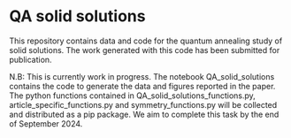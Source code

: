 # QA solid solutions

This repository contains data and code for the quantum annealing study of solid solutions. The work generated with this code has been submitted for publication.

N.B: This is currently work in progress. The notebook QA_solid_solutions contains the code to generate the data and figures reported in the paper. The python functions contained in QA_solid_solutions_functions.py, article_specific_functions.py and symmetry_functions.py will be collected and distributed as a pip package. We aim to complete this task by the end of September 2024.


